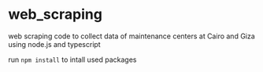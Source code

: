 # web_scraping
web scraping code to collect data of maintenance centers at Cairo and Giza using node.js and typescript

run ```npm install``` to intall used packages
